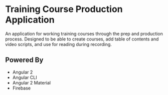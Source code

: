 # Training Course Production Application

An application for working training courses through the prep and production process. Designed to 
be able to create courses, add table of contents and video scripts, and use for reading during recording.

## Powered By

- Angular 2
- Angular CLI
- Angular 2 Material
- Firebase